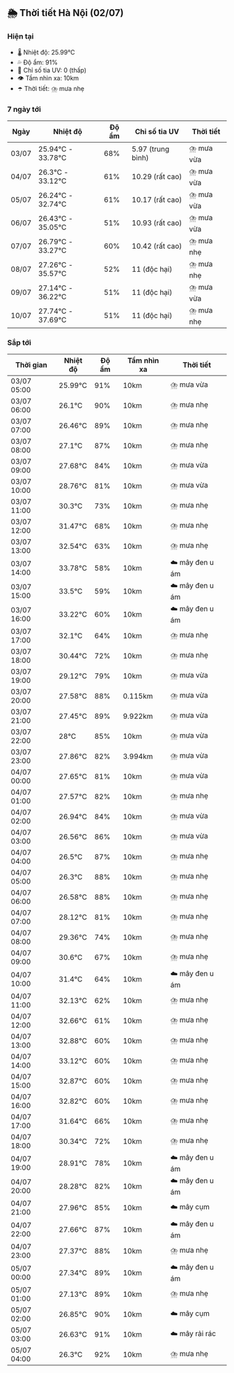 ## 🌦️ Thời tiết Hà Nội (02/07)

### Hiện tại

- 🌡️ Nhiệt độ: 25.99℃
- 💦 Độ ẩm: 91%
- 🌟 Chỉ số tia UV: 0 (thấp)
- 👁️ Tầm nhìn xa: 10km
- ☂️ Thời tiết: ⛈️ mưa nhẹ

### 7 ngày tới

| Ngày | Nhiệt độ | Độ ẩm | Chỉ số tia UV | Thời tiết |
| --- | --- | --- | --- | --- |
| 03/07 | 25.94℃ - 33.78℃ | 68% | 5.97 (trung bình) | ⛈️ mưa vừa |
| 04/07 | 26.3℃ - 33.12℃ | 61% | 10.29 (rất cao) | ⛈️ mưa vừa |
| 05/07 | 26.24℃ - 32.74℃ | 61% | 10.17 (rất cao) | ⛈️ mưa vừa |
| 06/07 | 26.43℃ - 35.05℃ | 51% | 10.93 (rất cao) | ⛈️ mưa vừa |
| 07/07 | 26.79℃ - 33.27℃ | 60% | 10.42 (rất cao) | ⛈️ mưa nhẹ |
| 08/07 | 27.26℃ - 35.57℃ | 52% | 11 (độc hại) | ⛈️ mưa nhẹ |
| 09/07 | 27.14℃ - 36.22℃ | 51% | 11 (độc hại) | ⛈️ mưa vừa |
| 10/07 | 27.74℃ - 37.69℃ | 51% | 11 (độc hại) | ⛈️ mưa nhẹ |

### Sắp tới

| Thời gian | Nhiệt độ | Độ ẩm | Tầm nhìn xa | Thời tiết |
| --- | --- | --- | --- | --- |
| 03/07 05:00 | 25.99℃ | 91% | 10km | ⛈️ mưa vừa |
| 03/07 06:00 | 26.1℃ | 90% | 10km | ⛈️ mưa nhẹ |
| 03/07 07:00 | 26.46℃ | 89% | 10km | ⛈️ mưa nhẹ |
| 03/07 08:00 | 27.1℃ | 87% | 10km | ⛈️ mưa nhẹ |
| 03/07 09:00 | 27.68℃ | 84% | 10km | ⛈️ mưa vừa |
| 03/07 10:00 | 28.76℃ | 81% | 10km | ⛈️ mưa vừa |
| 03/07 11:00 | 30.3℃ | 73% | 10km | ⛈️ mưa nhẹ |
| 03/07 12:00 | 31.47℃ | 68% | 10km | ⛈️ mưa nhẹ |
| 03/07 13:00 | 32.54℃ | 63% | 10km | ⛈️ mưa nhẹ |
| 03/07 14:00 | 33.78℃ | 58% | 10km | ☁️ mây đen u ám |
| 03/07 15:00 | 33.5℃ | 59% | 10km | ☁️ mây đen u ám |
| 03/07 16:00 | 33.22℃ | 60% | 10km | ☁️ mây đen u ám |
| 03/07 17:00 | 32.1℃ | 64% | 10km | ⛈️ mưa nhẹ |
| 03/07 18:00 | 30.44℃ | 72% | 10km | ⛈️ mưa nhẹ |
| 03/07 19:00 | 29.12℃ | 79% | 10km | ⛈️ mưa vừa |
| 03/07 20:00 | 27.58℃ | 88% | 0.115km | ⛈️ mưa vừa |
| 03/07 21:00 | 27.45℃ | 89% | 9.922km | ⛈️ mưa vừa |
| 03/07 22:00 | 28℃ | 85% | 10km | ⛈️ mưa vừa |
| 03/07 23:00 | 27.86℃ | 82% | 3.994km | ⛈️ mưa vừa |
| 04/07 00:00 | 27.65℃ | 81% | 10km | ⛈️ mưa vừa |
| 04/07 01:00 | 27.57℃ | 82% | 10km | ⛈️ mưa nhẹ |
| 04/07 02:00 | 26.94℃ | 84% | 10km | ⛈️ mưa vừa |
| 04/07 03:00 | 26.56℃ | 86% | 10km | ⛈️ mưa vừa |
| 04/07 04:00 | 26.5℃ | 87% | 10km | ⛈️ mưa nhẹ |
| 04/07 05:00 | 26.3℃ | 88% | 10km | ⛈️ mưa nhẹ |
| 04/07 06:00 | 26.58℃ | 88% | 10km | ⛈️ mưa nhẹ |
| 04/07 07:00 | 28.12℃ | 81% | 10km | ⛈️ mưa nhẹ |
| 04/07 08:00 | 29.36℃ | 74% | 10km | ⛈️ mưa nhẹ |
| 04/07 09:00 | 30.6℃ | 67% | 10km | ⛈️ mưa nhẹ |
| 04/07 10:00 | 31.4℃ | 64% | 10km | ☁️ mây đen u ám |
| 04/07 11:00 | 32.13℃ | 62% | 10km | ⛈️ mưa nhẹ |
| 04/07 12:00 | 32.66℃ | 61% | 10km | ⛈️ mưa nhẹ |
| 04/07 13:00 | 32.88℃ | 60% | 10km | ⛈️ mưa nhẹ |
| 04/07 14:00 | 33.12℃ | 60% | 10km | ⛈️ mưa nhẹ |
| 04/07 15:00 | 32.87℃ | 60% | 10km | ⛈️ mưa nhẹ |
| 04/07 16:00 | 32.82℃ | 60% | 10km | ⛈️ mưa nhẹ |
| 04/07 17:00 | 31.64℃ | 66% | 10km | ⛈️ mưa nhẹ |
| 04/07 18:00 | 30.34℃ | 72% | 10km | ⛈️ mưa nhẹ |
| 04/07 19:00 | 28.91℃ | 78% | 10km | ☁️ mây đen u ám |
| 04/07 20:00 | 28.28℃ | 82% | 10km | ☁️ mây đen u ám |
| 04/07 21:00 | 27.96℃ | 85% | 10km | ☁️ mây cụm |
| 04/07 22:00 | 27.66℃ | 87% | 10km | ☁️ mây đen u ám |
| 04/07 23:00 | 27.37℃ | 88% | 10km | ⛈️ mưa nhẹ |
| 05/07 00:00 | 27.34℃ | 89% | 10km | ☁️ mây đen u ám |
| 05/07 01:00 | 27.13℃ | 89% | 10km | ⛈️ mưa nhẹ |
| 05/07 02:00 | 26.85℃ | 90% | 10km | ☁️ mây cụm |
| 05/07 03:00 | 26.63℃ | 91% | 10km | ☁️ mây rải rác |
| 05/07 04:00 | 26.3℃ | 92% | 10km | ⛈️ mưa nhẹ |
